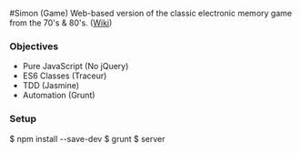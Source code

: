 #Simon (Game)
Web-based version of the classic electronic memory game from the 70's & 80's. ([Wiki](http://en.wikipedia.org/wiki/Simon_%28game%29))

### Objectives
* Pure JavaScript (No jQuery)
* ES6 Classes (Traceur)
* TDD (Jasmine)
* Automation (Grunt)

### Setup
$ npm install --save-dev
$ grunt
$ server
